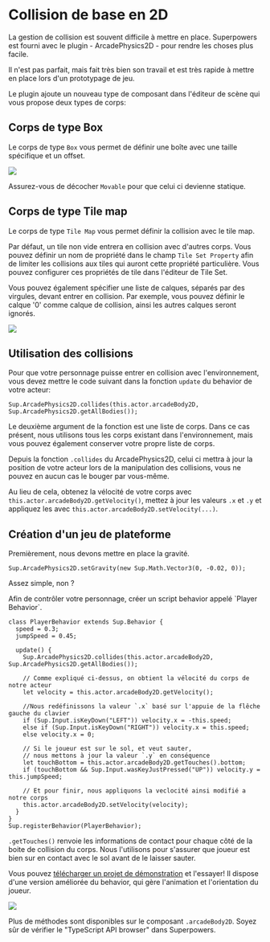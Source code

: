 # Collision de base en 2D

La gestion de collision est souvent difficile à mettre en place.
Superpowers est fourni avec le plugin - ArcadePhysics2D - pour rendre les choses plus facile.

Il n'est pas parfait, mais fait très bien son travail et est très rapide à mettre en place lors d'un prototypage de jeu.

Le plugin ajoute un nouveau type de composant dans l'éditeur de scène qui vous propose deux types de corps:

## Corps de type Box

Le corps de type `Box` vous permet de définir une boîte avec une taille spécifique et un offset.

![](/images/collision-box.png)

Assurez-vous de décocher `Movable` pour que celui ci devienne statique.

## Corps de type Tile map

Le corps de type `Tile Map` vous permet définir la collision avec le tile map.

Par défaut, un tile non vide entrera en collision avec d'autres corps. Vous pouvez définir un nom de propriété dans le champ `Tile Set Property` afin de limiter les collisions aux tiles qui auront cette propriété particulière. Vous pouvez configurer ces propriétés de tile dans l'éditeur de Tile Set.

Vous pouvez également spécifier une liste de calques, séparés par des virgules, devant entrer en collision. Par exemple, vous pouvez définir le calque '0' comme calque de collision, ainsi les autres calques seront ignorés.

![](/images/collision-map.png)

## Utilisation des collisions

Pour que votre personnage puisse entrer en collision avec l'environnement, vous devez mettre le code suivant dans la fonction `update` du behavior de votre acteur:

```
Sup.ArcadePhysics2D.collides(this.actor.arcadeBody2D, Sup.ArcadePhysics2D.getAllBodies());
```

Le deuxième argument de la fonction est une liste de corps. Dans ce cas présent, nous utilisons tous les corps existant dans l'environnement, mais vous pouvez également conserver votre propre liste de corps.

Depuis la fonction `.collides` du ArcadePhysics2D, celui ci mettra à jour la position de votre acteur lors de la manipulation des collisions, vous ne pouvez en aucun cas le bouger par vous-même.

Au lieu de cela, obtenez la vélocité de votre corps avec `this.actor.arcadeBody2D.getVelocity()`, mettez à jour les valeurs `.x` et `.y` et appliquez les avec `this.actor.arcadeBody2D.setVelocity(...)`.

## Création d'un jeu de plateforme

<div class="action">
  Premièrement, nous devons mettre en place la gravité.
</div>

```
Sup.ArcadePhysics2D.setGravity(new Sup.Math.Vector3(0, -0.02, 0));
```

Assez simple, non ?


<div class="action">
  Afin de contrôler votre personnage, créer un script behavior appelé `Player Behavior`.
</div>

```
class PlayerBehavior extends Sup.Behavior {
  speed = 0.3;
  jumpSpeed = 0.45;

  update() {
    Sup.ArcadePhysics2D.collides(this.actor.arcadeBody2D, Sup.ArcadePhysics2D.getAllBodies());

    // Comme expliqué ci-dessus, on obtient la vélocité du corps de notre acteur
    let velocity = this.actor.arcadeBody2D.getVelocity();

    //Nous redéfinissons la valeur `.x` basé sur l'appuie de la flêche gauche du clavier
    if (Sup.Input.isKeyDown("LEFT")) velocity.x = -this.speed;
    else if (Sup.Input.isKeyDown("RIGHT")) velocity.x = this.speed;
    else velocity.x = 0;

    // Si le joueur est sur le sol, et veut sauter,
    // nous mettons à jour la valeur `.y` en conséquence
    let touchBottom = this.actor.arcadeBody2D.getTouches().bottom;
    if (touchBottom && Sup.Input.wasKeyJustPressed("UP")) velocity.y = this.jumpSpeed;

    // Et pour finir, nous appliquons la veclocité ainsi modifié a notre corps
    this.actor.arcadeBody2D.setVelocity(velocity);
  }
}
Sup.registerBehavior(PlayerBehavior);
```

`.getTouches()` renvoie les informations de contact pour chaque côté de la boite de collision du corps. Nous l'utilisons pour s'assurer que joueur est bien sur en contact avec le sol avant de le laisser sauter.

Vous pouvez [télécharger un projet de démonstration](https://bitbucket.org/sparklinlabs/superpowers-collison-demo) et l'essayer!
Il dispose d'une version améliorée du behavior, qui gère l'animation et l'orientation du joueur.

![](http://i.imgur.com/v4tWyIN.gif)

Plus de méthodes sont disponibles sur le composant `.arcadeBody2D`. Soyez sûr de vérifier le "TypeScript API browser" dans Superpowers.